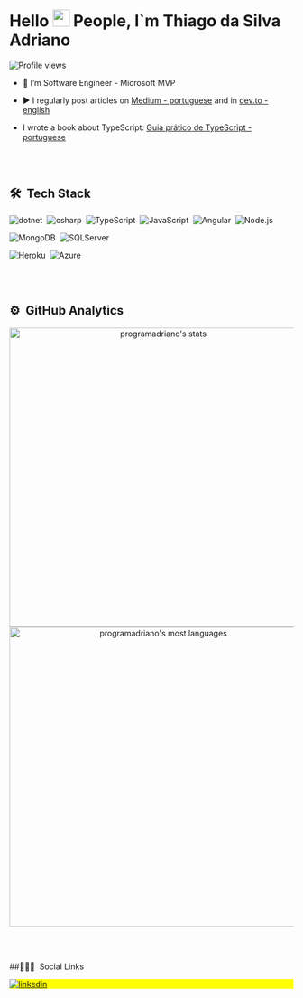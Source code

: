 
<h1 align="left">Hello <img src="https://raw.githubusercontent.com/kaueMarques/kaueMarques/master/hi.gif" width="30px"> People, I`m Thiago da Silva Adriano</h1>
<p align="left"> <img src="https://komarev.com/ghpvc/?username=programadriano&color=yellow" alt="Profile views" /> </p>


- 🔭 I’m Software Engineer - Microsoft MVP

- ▶️ I regularly post articles on [Medium - portuguese](https://programadriano.medium.com/) and in [dev.to - english](https://dev.to/programadriano/)

- I wrote a book about TypeScript: [Guia prático de TypeScript - portuguese](https://www.casadocodigo.com.br/products/livro-typescript)

<br><br>

## 🛠 &nbsp;Tech Stack


![dotnet](https://img.shields.io/badge/dotnet-%230072C6?style=for-the-badge&logo=dotnet&logoColor=white)&nbsp;
![csharp](https://img.shields.io/badge/csharp-43853D?style=for-the-badge&logo=csharp&logoColor=withe)&nbsp;
![TypeScript](https://img.shields.io/badge/TypeScript-%230072C6?style=for-the-badge&logo=TypeScript&logoColor=white)&nbsp;
![JavaScript](https://img.shields.io/badge/JavaScript-323330?style=for-the-badge&logo=javascript&logoColor=F7DF1E)&nbsp;
![Angular](https://img.shields.io/badge/Angular-DD0031?style=for-the-badge&logo=angular&logoColor=white)&nbsp;
![Node.js](https://img.shields.io/badge/Node.js-43853D?style=for-the-badge&logo=node.js&logoColor=white)&nbsp;


![MongoDB](https://img.shields.io/badge/MongoDB-4EA94B?style=for-the-badge&logo=mongodb&logoColor=white)&nbsp;
![SQLServer](https://img.shields.io/badge/SQLServer-yellow?style=for-the-badge&logo=SQLServer&logoColor=white)&nbsp;


![Heroku](https://img.shields.io/badge/Heroku-430098?style=for-the-badge&logo=heroku&logoColor=white)&nbsp;
![Azure](https://img.shields.io/badge/azure-%230072C6.svg?style=for-the-badge&logo=microsoftazure&logoColor=white)


<br><br>

## ⚙️ &nbsp;GitHub Analytics

<p align="center">
<img width="530em" src="https://github-readme-stats.vercel.app/api?username=programadriano&show_icons=true&theme=vision-friendly-dark" alt="programadriano's stats"/>
<img width="530em" src="https://github-readme-stats.vercel.app/api/top-langs/?username=programadriano&layout=compact&theme=vision-friendly-dark" alt="programadriano's most languages"/>
</p>

<br><br>

##🙍🏼‍♂ &nbsp;Social Links

<p align="left" style="background:yellow">
<a href="https://www.linkedin.com/in/tadriano-net/" target="_blank">
  <img align="center" src="https://img.shields.io/badge/linkedin-%230077B5.svg?style=for-the-badge&logo=linkedin&logoColor=white" alt="linkedin"/>
</a>

</p>
